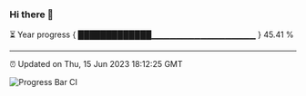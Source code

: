 ### Hi there 👋

⏳ Year progress { █████████████▁▁▁▁▁▁▁▁▁▁▁▁▁▁▁▁▁ } 45.41 %

---

⏰ Updated on Thu, 15 Jun 2023 18:12:25 GMT

![Progress Bar CI](https://github.com/liununu/liununu/workflows/Progress%20Bar%20CI/badge.svg)
